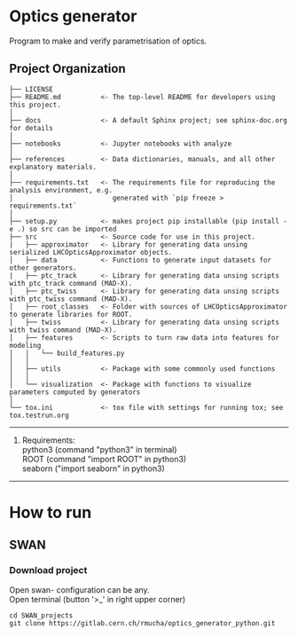 Optics generator
==============================

Program to make and verify parametrisation of optics.

Project Organization
------------

    ├── LICENSE
    ├── README.md          <- The top-level README for developers using this project.
    │
    ├── docs               <- A default Sphinx project; see sphinx-doc.org for details
    │
    ├── notebooks          <- Jupyter notebooks with analyze
    │
    ├── references         <- Data dictionaries, manuals, and all other explanatory materials.
    │
    ├── requirements.txt   <- The requirements file for reproducing the analysis environment, e.g.
    │                         generated with `pip freeze > requirements.txt`
    │
    ├── setup.py           <- makes project pip installable (pip install -e .) so src can be imported
    ├── src                <- Source code for use in this project.
    |   ├── approximator   <- Library for generating data unsing serialized LHCOpticsApproximator objects.
    │   ├── data           <- Functions to generate input datasets for other generators.
    |   ├── ptc_track      <- Library for generating data unsing scripts with ptc_track command (MAD-X).
    │   ├── ptc_twiss      <- Library for generating data unsing scripts with ptc_twiss command (MAD-X).
    │   ├── root_classes   <- Folder with sources of LHCOpticsApproximator to generate libraries for ROOT.
    │   ├── twiss          <- Library for generating data unsing scripts with twiss command (MAD-X).    
    │   ├── features       <- Scripts to turn raw data into features for modeling
    │   │   └── build_features.py
    │   │
    │   ├── utils          <- Package with some commonly used functions
    │   │
    │   └── visualization  <- Package with functions to visualize parameters computed by generators
    │
    └── tox.ini            <- tox file with settings for running tox; see tox.testrun.org

------
1. Requirements:   
python3 (command "python3" in terminal)  
ROOT (command "import ROOT" in python3)   
seaborn ("import seaborn" in python3)   
--------
# How to run
## SWAN
### Download project

Open swan- configuration can be any.   
Open terminal (button '>_' in right upper corner)    
```
cd SWAN_projects
git clone https://gitlab.cern.ch/rmucha/optics_generator_python.git
```


